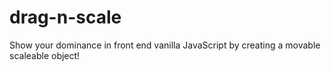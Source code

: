 # drag-n-scale
Show your dominance in front end vanilla JavaScript by creating a movable scaleable object!
